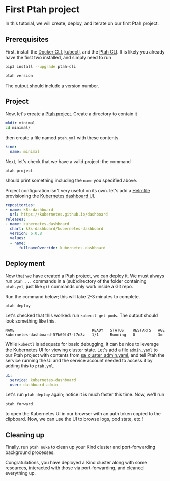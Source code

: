 # First Ptah project

<!-- https://diataxis.fr/tutorials/ -->

In this tutorial, we will create, deploy, and iterate on our first Ptah project.

## Prerequisites

First, install the [Docker CLI](https://docs.docker.com/engine/install/),
[kubectl](https://kubernetes.io/docs/tasks/tools/), and the
[Ptah CLI](../guides/install.md). It is likely you already have the first two installed, and
simply need to run

``` bash
pip3 install --upgrade ptah-cli

ptah version
```

The output should include a version number.

## Project

Now, let's create a [Ptah project](../reference/project.md). Create a directory to contain it

``` bash
mkdir minimal
cd minimal/
```

then create a file named `ptah.yml` with these contents.

``` yaml
kind:
  name: minimal
```

Next, let's check that we have a valid project: the command

``` bash
ptah project
```

should print something including the `name` you specified above.

Project configuration isn't very useful on its own. let's add a
[Helmfile](https://helmfile.readthedocs.io/en/latest/#getting-started) provisioning the
[Kubernetes dashboard UI](https://artifacthub.io/packages/helm/k8s-dashboard/kubernetes-dashboard/6.0.8).

```yaml
repositories:
- name: k8s-dashboard
  url: https://kubernetes.github.io/dashboard
releases:
- name: kubernetes-dashboard
  chart: k8s-dashboard/kubernetes-dashboard
  version: 6.0.8
  values:
  - name:
      fullnameOverride: kubernetes-dashboard
```

## Deployment

Now that we have created a Ptah project, we can deploy it. We must always run `ptah ...` commands
in a (sub)directory of the folder containing `ptah.yml`, just like `git` commands only work inside
a Git repo.

Run the command below; this will take 2&ndash;3 minutes to complete.

``` bash
ptah deploy
```

Let's checked that this worked: run `kubectl get pods`. The output should look something like
this.

``` log
NAME                                  READY   STATUS    RESTARTS   AGE
kubernetes-dashboard-57b69f47-f7n8z   1/1     Running   0          3m
```

While `kubectl` is adequate for basic debugging, it can be nice to leverage the Kubernetes UI for
viewing cluster state. Let's add a file `admin.yaml` to our Ptah project with contents
from [sa_cluster_admin.yaml](https://github.com/justmeandopensource/kubernetes/blob/e506f1abf9728a646ce29addce9f21432c6c2eb7/dashboard/sa_cluster_admin.yaml), and tell Ptah the service running the UI and the service account
needed to access it by adding this to `ptah.yml`.

``` yaml
ui:
  service: kubernetes-dashboard
  user: dashboard-admin
```

Let's run `ptah deploy` again; notice it is much faster this time. Now, we'll run

``` bash
ptah forward
```

to open the Kubernetes UI in our browser with an auth token copied to the clipboard. Now, we can
use the UI to browse logs, pod state, etc.!

## Cleaning up

Finally, run `ptah nuke` to clean up your Kind cluster and port-forwarding background processes.

Congratulations, you have deployed a Kind cluster along with some resources, interacted with
those via port-forwarding, and cleaned everything up.
